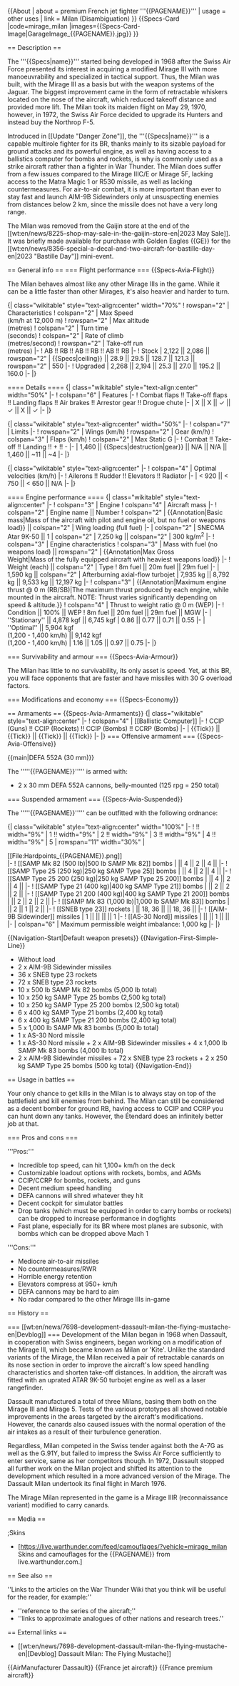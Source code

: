 {{About
| about = premium French jet fighter '''{{PAGENAME}}'''
| usage = other uses
| link = Milan (Disambiguation)
}}
{{Specs-Card
|code=mirage_milan
|images={{Specs-Card-Image|GarageImage_{{PAGENAME}}.jpg}}
}}

== Description ==
<!-- ''In the description, the first part should be about the history of and the creation and combat usage of the aircraft, as well as its key features. In the second part, tell the reader about the aircraft in the game. Insert a screenshot of the vehicle, so that if the novice player does not remember the vehicle by name, he will immediately understand what kind of vehicle the article is talking about.'' -->
The '''{{Specs|name}}''' started being developed in 1968 after the Swiss Air Force presented its interest in acquiring a modified Mirage III with more manoeuvrability and specialized in tactical support. Thus, the Milan was built, with the Mirage III as a basis but with the weapon systems of the Jaguar. The biggest improvement came in the form of retractable whiskers located on the nose of the aircraft, which reduced takeoff distance and provided more lift. The Milan took its maiden flight on May 29, 1970, however, in 1972, the Swiss Air Force decided to upgrade its Hunters and instead buy the Northrop F-5.

Introduced in [[Update "Danger Zone"]], the '''{{Specs|name}}''' is a capable multirole fighter for its BR, thanks mainly to its sizable payload for ground attacks and its powerful engine, as well as having access to a ballistics computer for bombs and rockets, is why is commonly used as a strike aircraft rather than a fighter in War Thunder. The Milan does suffer from a few issues compared to the Mirage IIIC/E or Mirage 5F, lacking access to the Matra Magic 1 or R530 missile, as well as lacking countermeasures. For air-to-air combat, it is more important than ever to stay fast and launch AIM-9B Sidewinders only at unsuspecting enemies from distances below 2 km, since the missile does not have a very long range.

The Milan was removed from the Gaijin store at the end of the [[wt:en/news/8225-shop-may-sale-in-the-gaijin-store-en|2023 May Sale]]. It was briefly made available for purchase with Golden Eagles {{GE}} for the [[wt:en/news/8356-special-a-decal-and-two-aircraft-for-bastille-day-en|2023 "Bastille Day"]] mini-event.

== General info ==
=== Flight performance ===
{{Specs-Avia-Flight}}
<!-- ''Describe how the aircraft behaves in the air. Speed, manoeuvrability, acceleration and allowable loads - these are the most important characteristics of the vehicle.'' -->
The Milan behaves almost like any other Mirage IIIs in the game. While it can be a little faster than other Mirages, it's also heavier and harder to turn.

{| class="wikitable" style="text-align:center" width="70%"
! rowspan="2" | Characteristics
! colspan="2" | Max Speed<br>(km/h at 12,000 m)
! rowspan="2" | Max altitude<br>(metres)
! colspan="2" | Turn time<br>(seconds)
! colspan="2" | Rate of climb<br>(metres/second)
! rowspan="2" | Take-off run<br>(metres)
|-
! AB !! RB !! AB !! RB !! AB !! RB
|-
! Stock
| 2,122 || 2,086 || rowspan="2" | {{Specs|ceiling}} || 28.9 || 29.5 || 128.7 || 121.3 || rowspan="2" | 550
|-
! Upgraded
| 2,268 || 2,194 || 25.3 || 27.0 || 195.2 || 160.0
|-
|}

==== Details ====
{| class="wikitable" style="text-align:center" width="50%"
|-
! colspan="6" | Features
|-
! Combat flaps !! Take-off flaps !! Landing flaps !! Air brakes !! Arrestor gear !! Drogue chute
|-
| X || X || ✓ || ✓ || X || ✓     <!-- ✓ -->
|-
|}

{| class="wikitable" style="text-align:center" width="50%"
|-
! colspan="7" | Limits
|-
! rowspan="2" | Wings (km/h)
! rowspan="2" | Gear (km/h)
! colspan="3" | Flaps (km/h)
! colspan="2" | Max Static G
|-
! Combat !! Take-off !! Landing !! + !! -
|-
| 1,460 <!-- {{Specs|destruction|body}} --> || {{Specs|destruction|gear}} || N/A || N/A || 1,460 || ~11 || ~4
|-
|}

{| class="wikitable" style="text-align:center"
|-
! colspan="4" | Optimal velocities (km/h)
|-
! Ailerons !! Rudder !! Elevators !! Radiator
|-
| < 920 || < 750 || < 650 || N/A
|-
|}

==== Engine performance ====
{| class="wikitable" style="text-align:center"
|-
! colspan="3" | Engine
! colspan="4" | Aircraft mass
|-
! colspan="2" | Engine name || Number
! colspan="2" | {{Annotation|Basic mass|Mass of the aircraft with pilot and engine oil, but no fuel or weapons load}} || colspan="2" | Wing loading (full fuel)
|-
| colspan="2" | SNECMA Atar 9K-50 || 1
| colspan="2" | 7,250 kg || colspan="2" | 300 kg/m<sup>2</sup>
|-
! colspan="3" | Engine characteristics
! colspan="3" | Mass with fuel (no weapons load) || rowspan="2" | {{Annotation|Max Gross<br>Weight|Mass of the fully equipped aircraft with heaviest weapons load}}
|-
! Weight (each) || colspan="2" | Type
! 8m fuel || 20m fuel || 29m fuel
|-
| 1,590 kg || colspan="2" | Afterburning axial-flow turbojet
| 7,935 kg || 8,792 kg || 9,533 kg || 12,197 kg
|-
! colspan="3" | {{Annotation|Maximum engine thrust @ 0 m (RB/SB)|The maximum thrust produced by each engine, while mounted in the aircraft. NOTE: Thrust varies significantly depending on speed & altitude.}}
! colspan="4" | Thrust to weight ratio @ 0 m (WEP)
|-
! Condition || 100% || WEP
! 8m fuel || 20m fuel || 29m fuel || MGW
|-
| ''Stationary'' || 4,878 kgf || 6,745 kgf
| 0.86 || 0.77 || 0.71 || 0.55
|-
| ''Optimal'' || 5,904 kgf<br>(1,200 - 1,400 km/h) || 9,142 kgf<br>(1,200 - 1,400 km/h)
| 1.16 || 1.05 || 0.97 || 0.75
|-
|}

=== Survivability and armour ===
{{Specs-Avia-Armour}}
<!-- ''Examine the survivability of the aircraft. Note how vulnerable the structure is and how secure the pilot is, whether the fuel tanks are armoured, etc. Describe the armour, if there is any, and also mention the vulnerability of other critical aircraft systems.'' -->
The Milan has little to no survivability, its only asset is speed. Yet, at this BR, you will face opponents that are faster and have missiles with 30 G overload factors.

=== Modifications and economy ===
{{Specs-Economy}}

== Armaments ==
{{Specs-Avia-Armaments}}
{| class="wikitable" style="text-align:center"
|-
! colspan="4" | [[Ballistic Computer]]
|-
! CCIP (Guns) !! CCIP (Rockets) !! CCIP (Bombs) !! CCRP (Bombs)
|-
| {{Tick}} || {{Tick}} || {{Tick}} || {{Tick}}
|-
|}
=== Offensive armament ===
{{Specs-Avia-Offensive}}
<!-- ''Describe the offensive armament of the aircraft, if any. Describe how effective the cannons and machine guns are in a battle, and also what belts or drums are better to use. If there is no offensive weaponry, delete this subsection.'' -->
{{main|DEFA 552A (30 mm)}}

The '''''{{PAGENAME}}''''' is armed with:

* 2 x 30 mm DEFA 552A cannons, belly-mounted (125 rpg = 250 total)

=== Suspended armament ===
{{Specs-Avia-Suspended}}
<!-- ''Describe the aircraft's suspended armament: additional cannons under the wings, bombs, rockets and torpedoes. This section is especially important for bombers and attackers. If there is no suspended weaponry remove this subsection.'' -->

The '''''{{PAGENAME}}''''' can be outfitted with the following ordnance:

{| class="wikitable" style="text-align:center" width="100%"
|-
! !! width="9%" | 1 !! width="9%" | 2 !! width="9%" | 3 !! width="9%" | 4 !! width="9%" | 5
| rowspan="11" width="30%" | <div class="ttx-image">[[File:Hardpoints_{{PAGENAME}}.png]]</div>
|-
! [[SAMP Mk 82 (500 lb)|500 lb SAMP Mk 82]] bombs
| || 4 || 2 || 4 ||
|-
! [[SAMP Type 25 (250 kg)|250 kg SAMP Type 25]] bombs
| || 4 || 2 || 4 ||
|-
! [[SAMP Type 25 200 (250 kg)|250 kg SAMP Type 25 200]] bombs
| || 4 || 2 || 4 ||
|-
! [[SAMP Type 21 (400 kg)|400 kg SAMP Type 21]] bombs
| || 2 || 2 || 2 ||
|-
! [[SAMP Type 21 200 (400 kg)|400 kg SAMP Type 21 200]] bombs
| || 2 || 2 || 2 ||
|-
! [[SAMP Mk 83 (1,000 lb)|1,000 lb SAMP Mk 83]] bombs
| || 2 || 1 || 2 ||
|-
! [[SNEB type 23]] rockets
| || 18, 36 || || 18, 36 ||
|-
! [[AIM-9B Sidewinder]] missiles
| 1 || || || || 1
|-
! [[AS-30 Nord]] missiles
| || || 1 || ||
|-
| colspan="6" | Maximum permissible weight imbalance: 1,000 kg
|-
|}

{{Navigation-Start|Default weapon presets}}
{{Navigation-First-Simple-Line}}

* Without load
* 2 x AIM-9B Sidewinder missiles
* 36 x SNEB type 23 rockets
* 72 x SNEB type 23 rockets
* 10 x 500 lb SAMP Mk 82 bombs (5,000 lb total)
* 10 x 250 kg SAMP Type 25 bombs (2,500 kg total)
* 10 x 250 kg SAMP Type 25 200 bombs (2,500 kg total)
* 6 x 400 kg SAMP Type 21 bombs (2,400 kg total)
* 6 x 400 kg SAMP Type 21 200 bombs (2,400 kg total)
* 5 x 1,000 lb SAMP Mk 83 bombs (5,000 lb total)
* 1 x AS-30 Nord missile
* 1 x AS-30 Nord missile + 2 x AIM-9B Sidewinder missiles + 4 x 1,000 lb SAMP Mk 83 bombs (4,000 lb total)
* 2 x AIM-9B Sidewinder missiles + 72 x SNEB type 23 rockets + 2 x 250 kg SAMP Type 25 bombs (500 kg total)
{{Navigation-End}}

== Usage in battles ==
<!-- ''Describe the tactics of playing in the aircraft, the features of using aircraft in a team and advice on tactics. Refrain from creating a "guide" - do not impose a single point of view, but instead, give the reader food for thought. Examine the most dangerous enemies and give recommendations on fighting them. If necessary, note the specifics of the game in different modes (AB, RB, SB).'' -->
Your only chance to get kills in the Milan is to always stay on top of the battlefield and kill enemies from behind. The Milan can still be considered as a decent bomber for ground RB, having access to CCIP and CCRP you can hunt down any tanks. However, the Étendard does an infinitely better job at that.

=== Pros and cons ===
<!-- ''Summarise and briefly evaluate the vehicle in terms of its characteristics and combat effectiveness. Mark its pros and cons in the bulleted list. Try not to use more than 6 points for each of the characteristics. Avoid using categorical definitions such as "bad", "good" and the like - use substitutions with softer forms such as "inadequate" and "effective".'' -->

'''Pros:'''

* Incredible top speed, can hit 1,100+ km/h on the deck
* Customizable loadout options with rockets, bombs, and AGMs
* CCIP/CCRP for bombs, rockets, and guns
* Decent medium speed handling
* DEFA cannons will shred whatever they hit
* Decent cockpit for simulator battles
* Drop tanks (which must be equipped in order to carry bombs or rockets) can be dropped to increase performance in dogfights
* Fast plane, especially for its BR where most planes are subsonic, with bombs which can be dropped above Mach 1

'''Cons:'''

* Mediocre air-to-air missiles
* No countermeasures/RWR
* Horrible energy retention
* Elevators compress at 950+ km/h
* DEFA cannons may be hard to aim
* No radar compared to the other Mirage IIIs in-game

== History ==
<!-- ''Describe the history of the creation and combat usage of the aircraft in more detail than in the introduction. If the historical reference turns out to be too long, take it to a separate article, taking a link to the article about the vehicle and adding a block "/History" (example: <nowiki>https://wiki.warthunder.com/(Vehicle-name)/History</nowiki>) and add a link to it here using the <code>main</code> template. Be sure to reference text and sources by using <code><nowiki><ref></ref></nowiki></code>, as well as adding them at the end of the article with <code><nowiki><references /></nowiki></code>. This section may also include the vehicle's dev blog entry (if applicable) and the in-game encyclopedia description (under <code><nowiki>=== In-game description ===</nowiki></code>, also if applicable).'' -->
=== [[wt:en/news/7698-development-dassault-milan-the-flying-mustache-en|Devblog]] ===
Development of the Milan began in 1968 when Dassault, in cooperation with Swiss engineers, began working on a modification of the Mirage III, which became known as Milan or 'Kite'. Unlike the standard variants of the Mirage, the Milan received a pair of retractable canards on its nose section in order to improve the aircraft's low speed handling characteristics and shorten take-off distances. In addition, the aircraft was fitted with an uprated ATAR 9K-50 turbojet engine as well as a laser rangefinder.

Dassault manufactured a total of three Milans, basing them both on the Mirage III and Mirage 5. Tests of the various prototypes all showed notable improvements in the areas targeted by the aircraft's modifications. However, the canards also caused issues with the normal operation of the air intakes as a result of their turbulence generation.

Regardless, Milan competed in the Swiss tender against both the A-7G as well as the G.91Y, but failed to impress the Swiss Air Force sufficiently to enter service, same as her competitors though. In 1972, Dassault stopped all further work on the Milan project and shifted its attention to the development which resulted in a more advanced version of the Mirage. The Dassault Milan undertook its final flight in March 1976.

The Mirage Milan represented in the game is a Mirage IIIR (reconnaissance variant) modified to carry canards.

== Media ==
<!-- ''Excellent additions to the article would be video guides, screenshots from the game, and photos.'' -->

;Skins

* [https://live.warthunder.com/feed/camouflages/?vehicle=mirage_milan Skins and camouflages for the {{PAGENAME}} from live.warthunder.com.]

== See also ==
<!-- ''Links to the articles on the War Thunder Wiki that you think will be useful for the reader, for example:''
* ''reference to the series of the aircraft;''
* ''links to approximate analogues of other nations and research trees.'' -->
''Links to the articles on the War Thunder Wiki that you think will be useful for the reader, for example:''

* ''reference to the series of the aircraft;''
* ''links to approximate analogues of other nations and research trees.''

== External links ==
<!-- ''Paste links to sources and external resources, such as:''
* ''topic on the official game forum;''
* ''other literature.'' -->

* [[wt:en/news/7698-development-dassault-milan-the-flying-mustache-en|[Devblog] Dassault Milan: The Flying Mustache]]

{{AirManufacturer Dassault}}
{{France jet aircraft}}
{{France premium aircraft}}